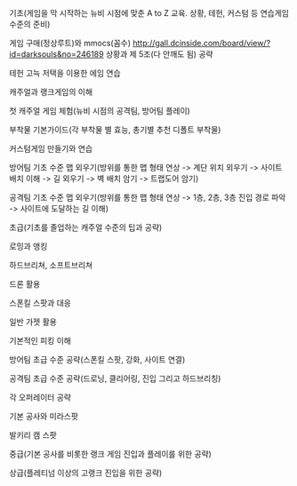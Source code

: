 기초(게임을 막 시작하는 뉴비 시점에 맞춘 A to Z 교육. 상황, 테헌, 커스텀 등 연습게임 수준의 준비)


게임 구매(정상루트)와 mmocs(꼼수)
http://gall.dcinside.com/board/view/?id=darksouls&no=246189
상황과 제 5조(다 안깨도 됨) 공략

테헌 고늑 저택을 이용한 에임 연습

캐주얼과 랭크게임의 이해

첫 캐주얼 게임 체험(뉴비 시점의 공격팀, 방어팀 플레이)

부착물 기본가이드(각 부착물 별 효능, 총기별 추천 디폴트 부착물)

커스텀게임 만들기와 연습

방어팀 기초 수준 맵 외우기(방위를 통한 맵 형태 연상 -> 계단 위치 외우기 -> 사이트 배치 이해 -> 길 외우기 -> 벽 배치 암기 -> 트랩도어 암기)

공격팀 기초 수준 맵 외우기(방위를 통한 맵 형태 연상 -> 1층, 2층, 3층 진입 경로 파악 -> 사이트에 도달하는 길 이해)


초급(기초를 졸업하는 캐주얼 수준의 팁과 공략)

로밍과 앵킹

하드브리쳐, 소프트브리쳐

드론 활용

스폰킬 스팟과 대응 

일반 가젯 활용

기본적인 피킹 이해

방어팀 초급 수준 공략(스폰킬 스팟, 강화, 사이트 연결) 

공격팀 초급 수준 공략(드로닝, 클리어링, 진입 그리고 하드브리칭)

각 오퍼레이터 공략

기본 공사와 미라스팟

발키리 캠 스팟

중급(기본 공사를 비롯한 랭크 게임 진입과 플레이를 위한 공략)


상급(플레티넘 이상의 고랭크 진입을 위한 공략)
